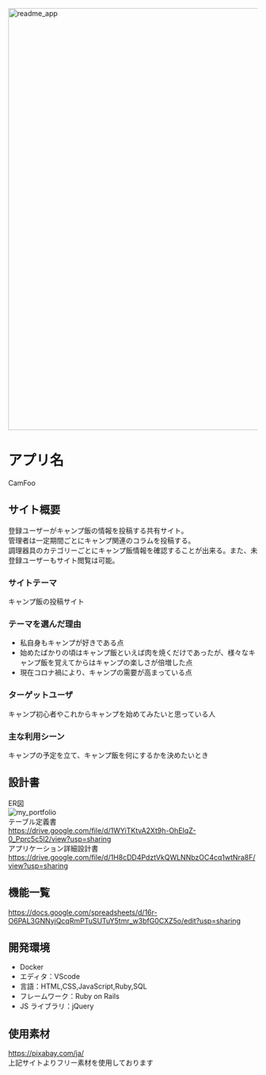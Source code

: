 <img width="851" alt="readme_app" src="https://user-images.githubusercontent.com/73150456/107762717-cabbc480-6d70-11eb-8992-d84fa8cbffb9.png">  

# アプリ名
CamFoo

## サイト概要
登録ユーザーがキャンプ飯の情報を投稿する共有サイト。  
管理者は一定期間ごとにキャンプ関連のコラムを投稿する。  
調理器具のカテゴリーごとにキャンプ飯情報を確認することが出来る。また、未登録ユーザーもサイト閲覧は可能。

### サイトテーマ
キャンプ飯の投稿サイト

### テーマを選んだ理由
- 私自身もキャンプが好きである点
- 始めたばかりの頃はキャンプ飯といえば肉を焼くだけであったが、様々なキャンプ飯を覚えてからはキャンプの楽しさが倍増した点
- 現在コロナ禍により、キャンプの需要が高まっている点

### ターゲットユーザ
キャンプ初心者やこれからキャンプを始めてみたいと思っている人

### 主な利用シーン
キャンプの予定を立て、キャンプ飯を何にするかを決めたいとき

## 設計書  
ER図  
![my_portfolio](https://user-images.githubusercontent.com/73150456/107761344-8d563780-6d6e-11eb-9bdf-72dfda30b24c.jpg)  
テーブル定義書  
https://drive.google.com/file/d/1WYiTKtvA2Xt9h-OhEIqZ-0_Pprc5c5l2/view?usp=sharing  
アプリケーション詳細設計書  
https://drive.google.com/file/d/1H8cDD4PdztVkQWLNNbzOC4cq1wtNra8F/view?usp=sharing

## 機能一覧  
https://docs.google.com/spreadsheets/d/16r-O6PAL3GNNyiQcqRmPTuSUTuY5tmr_w3bfG0CXZ5o/edit?usp=sharing

## 開発環境
- Docker
- エディタ：VScode
- 言語：HTML,CSS,JavaScript,Ruby,SQL
- フレームワーク：Ruby on Rails
- JS ライブラリ：jQuery

## 使用素材
https://pixabay.com/ja/  
上記サイトよりフリー素材を使用しております